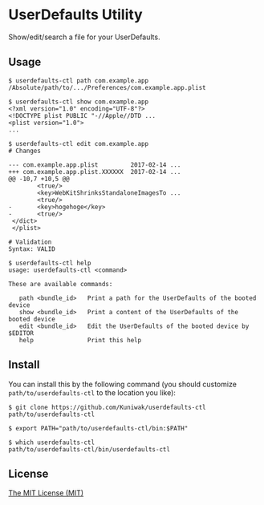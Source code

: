 UserDefaults Utility
====================

Show/edit/search a file for your UserDefaults.



Usage
-----

```console
$ userdefaults-ctl path com.example.app
/Absolute/path/to/.../Preferences/com.example.app.plist
```

```console
$ userdefaults-ctl show com.example.app
<?xml version="1.0" encoding="UTF-8"?>
<!DOCTYPE plist PUBLIC "-//Apple//DTD ...
<plist version="1.0">
...
```

```console
$ userdefaults-ctl edit com.example.app
# Changes

--- com.example.app.plist         2017-02-14 ...
+++ com.example.app.plist.XXXXXX  2017-02-14 ...
@@ -10,7 +10,5 @@
        <true/>
        <key>WebKitShrinksStandaloneImagesTo ...
        <true/>
-       <key>hogehoge</key>
-       <true/>
 </dict>
 </plist>

# Validation
Syntax: VALID
```

```console
$ userdefaults-ctl help
usage: userdefaults-ctl <command>

These are available commands:

   path <bundle_id>   Print a path for the UserDefaults of the booted device
   show <bundle_id>   Print a content of the UserDefaults of the booted device
   edit <bundle_id>   Edit the UserDefaults of the booted device by $EDITOR
   help               Print this help
```



Install
-------

You can install this by the following command (you should customize `path/to/userdefaults-ctl` to the location you like):

```console
$ git clone https://github.com/Kuniwak/userdefaults-ctl path/to/userdefaults-ctl

$ export PATH="path/to/userdefaults-ctl/bin:$PATH"

$ which userdefaults-ctl
path/to/userdefaults-ctl/bin/userdefaults-ctl
``` 



License
-------

[The MIT License (MIT)](https://kuniwak.mit-license.org/)

